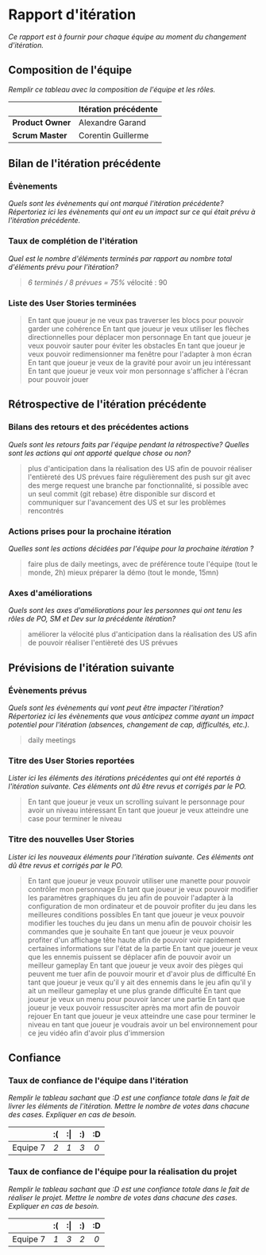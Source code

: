 # Rapport d'itération  

*Ce rapport est à fournir pour chaque équipe au moment du changement d'itération.*

## Composition de l'équipe

*Remplir ce tableau avec la composition de l'équipe et les rôles.*

|  &nbsp;                 | Itération précédente     |
| -------------           |-------------             |
| **Product Owner**       | Alexandre Garand         |
| **Scrum Master**        | Corentin Guillerme       |

## Bilan de l'itération précédente  

### Évènements

*Quels sont les évènements qui ont marqué l'itération précédente? Répertoriez ici les évènements qui ont eu un impact sur ce qui était prévu à l'itération précédente.*

### Taux de complétion de l'itération  

*Quel est le nombre d'éléments terminés par rapport au nombre total d'éléments prévu pour l'itération?*
> *6 terminés / 8 prévues = 75%*
> vélocité : 90

### Liste des User Stories terminées

> En tant que joueur je ne veux pas traverser les blocs pour pouvoir garder une cohérence
> En tant que joueur je veux utiliser les flèches directionnelles pour déplacer mon personnage
> En tant que joueur je veux pouvoir sauter pour éviter les obstacles
> En tant que joueur je veux pouvoir redimensionner ma fenêtre pour l'adapter à mon écran
> En tant que joueur je veux de la gravité pour avoir un jeu intéressant
> En tant que joueur je veux voir mon personnage s'afficher à l'écran pour pouvoir jouer

## Rétrospective de l'itération précédente

### Bilans des retours et des précédentes actions

*Quels sont les retours faits par l'équipe pendant la rétrospective? Quelles sont les actions qui ont apporté quelque chose ou non?*

> plus d'anticipation dans la réalisation des US afin de pouvoir réaliser l'entièreté des US prévues
> faire régulièrement des push sur git avec des merge request
> une branche par fonctionnalité, si possible avec un seul commit (git rebase)
> être disponible sur discord et communiquer sur l'avancement des US et sur les problèmes rencontrés

### Actions prises pour la prochaine itération

*Quelles sont les actions décidées par l'équipe pour la prochaine itération ?*
> faire plus de daily meetings, avec de préférence toute l'équipe (tout le monde, 2h)
> mieux préparer la démo (tout le monde, 15mn)

### Axes d'améliorations

*Quels sont les axes d'améliorations pour les personnes qui ont tenu les rôles de PO, SM et Dev sur la précédente itération?*
> améliorer la vélocité
> plus d'anticipation dans la réalisation des US afin de pouvoir réaliser l'entièreté des US prévues

## Prévisions de l'itération suivante

### Évènements prévus

*Quels sont les évènements qui vont peut être impacter l'itération? Répertoriez ici les évènements que vous anticipez comme ayant un impact potentiel pour l'itération (absences, changement de cap, difficultés, etc.).*
> daily meetings

### Titre des User Stories reportées

*Lister ici les éléments des itérations précédentes qui ont été reportés à l'itération suivante. Ces éléments ont dû être revus et corrigés par le PO.*
> En tant que joueur je veux un scrolling suivant le personnage pour avoir un niveau intéressant
> En tant que joueur je veux atteindre une case pour terminer le niveau

### Titre des nouvelles User Stories

*Lister ici les nouveaux éléments pour l'itération suivante. Ces éléments ont dû être revus et corrigés par le PO.*
> En tant que joueur je veux pouvoir utiliser une manette pour pouvoir contrôler mon personnage
> En tant que joueur je veux pouvoir modifier les paramètres graphiques du jeu afin de pouvoir l'adapter à la configuration de mon ordinateur et de pouvoir profiter du jeu dans les meilleures conditions possibles
> En tant que joueur je veux pouvoir modifier les touches du jeu dans un menu afin de pouvoir choisir les commandes que je souhaite
> En tant que joueur je veux pouvoir profiter d'un affichage tête haute afin de pouvoir voir rapidement certaines informations sur l'état de la partie
> En tant que joueur je veux que les ennemis puissent se déplacer afin de pouvoir avoir un meilleur gameplay
> En tant que joueur je veux avoir des pièges qui peuvent me tuer afin de pouvoir mourir et d'avoir plus de difficulté
> En tant que joueur je veux qu'il y ait des ennemis dans le jeu afin qu'il y ait un meilleur gameplay et une plus grande difficulté
> En tant que joueur je veux un menu pour pouvoir lancer une partie
> En tant que joueur je veux pouvoir ressusciter après ma mort afin de pouvoir rejouer
> En tant que joueur je veux atteindre une case pour terminer le niveau
> en tant que joueur je voudrais avoir un bel environnement pour ce jeu vidéo afin d'avoir plus d'immersion

## Confiance

### Taux de confiance de l'équipe dans l'itération

*Remplir le tableau sachant que :D est une confiance totale dans le fait de livrer les éléments de l'itération. Mettre le nombre de votes dans chacune des cases. Expliquer en cas de besoin.*

|           | :(    | :&#124;   | :)    | :D    |
|:--------: |:----: |:----:     |:----: |:----: |
| Equipe 7  |  *2*  |  *1*      |  *3*  |  *0*  |

### Taux de confiance de l'équipe pour la réalisation du projet

*Remplir le tableau sachant que :D est une confiance totale dans le fait de réaliser le projet. Mettre le nombre de votes dans chacune des cases. Expliquer en cas de besoin.*

|           | :(    | :&#124;   | :)    | :D    |
|:--------: |:----: |:----:     |:----: |:----: |
| Equipe 7  |  *1*  |  *3*      |  *2*  |  *0*  |
